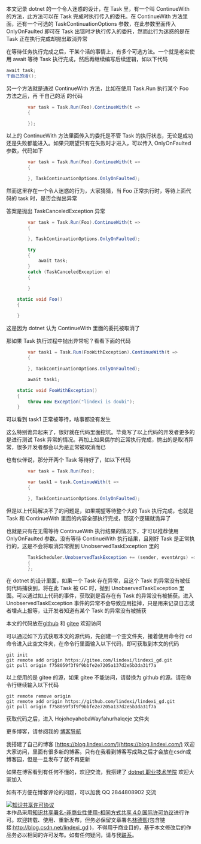 
本文记录 dotnet 的一个令人迷惑的设计，在 Task 里，有一个叫 ContinueWith 的方法，此方法可以在 Task 完成时执行传入的委托。在 ContinueWith 方法里面，还有一个可选的 TaskContinuationOptions 参数，在此参数里面传入 OnlyOnFaulted 即可在 Task 出错时才执行传入的委托，然而此行为迷惑的是在 Task 正在执行完成却抛出取消异常

<!--more-->



<!-- 发布 -->
<!-- 博客 -->

在等待任务执行完成之后，干某个活的事情上，有多个可选方法。一个就是老实使用 await 等待 Task 执行完成，然后再继续编写后续逻辑，如以下代码

```csharp
await task;
干自己的活();
```

另一个方法就是通过 ContinueWith 方法，比如在使用 Task.Run 执行某个 Foo 方法之后，再 干自己的活 的代码

```csharp
        var task = Task.Run(Foo).ContinueWith(t =>
        {

        });
```

以上的 ContinueWith 方法里面传入的委托是不管 Task 的执行状态，无论是成功还是失败都能进入。如果只期望只有在失败时才进入，可以传入 OnlyOnFaulted 参数，代码如下

```csharp
        var task = Task.Run(Foo).ContinueWith(t =>
        {

        }, TaskContinuationOptions.OnlyOnFaulted);
```

然而这里存在一个令人迷惑的行为，大家猜猜，当 Foo 正常执行时，等待上面代码的 task 时，是否会抛出异常

答案是抛出 TaskCanceledException 异常

```csharp
        var task = Task.Run(Foo).ContinueWith(t =>
        {

        }, TaskContinuationOptions.OnlyOnFaulted);

        try
        {
            await task;
        }
        catch (TaskCanceledException e)
        {

        }

    static void Foo()
    {
    	
    }
```

这是因为 dotnet 认为 ContinueWith 里面的委托被取消了

那如果 Task 执行过程中抛出异常呢？看看下面的代码

```csharp
        var task1 = Task.Run(FooWithException).ContinueWith(t =>
        {

        }, TaskContinuationOptions.OnlyOnFaulted);

        await task1;

    static void FooWithException()
    {
        throw new Exception("lindexi is doubi");
    }
```

可以看到 task1 正常被等待，啥事都没有发生

这么特别诡异起来了，很好就在代码里面挖坑。毕竟写了以上代码的开发者更多的是进行测试 Task 异常的情况。再加上如果偶尔的正常执行完成，抛出的是取消异常，很多开发者都会以为是正常被取消而已

也有伙伴说，那分开两个 Task 等待好了，如以下代码

```csharp
        var task = Task.Run(Foo);

        var task1 = task.ContinueWith(t =>
        {

        }, TaskContinuationOptions.OnlyOnFaulted);
```

但是以上代码解决不了的问题是，如果期望等待整个大的 Task 执行完成，也就是 Task 和 ContinueWith 里面的内容全部执行完成，那这个逻辑就诡异了

也就是只有在无需等待 ContinueWith 执行结果的情况下，才可以推荐使用 OnlyOnFaulted 参数。没有等待 ContinueWith 执行结果，且刚好 Task 是正常执行的，这是不会将取消异常抛到 UnobservedTaskException 里的

```csharp
        TaskScheduler.UnobservedTaskException += (sender, eventArgs) =>
        {
        };
```

在 dotnet 的设计里面，如果一个 Task 存在异常，且这个 Task 的异常没有被任何代码捕获到，将在此 Task 被 GC 时，抛到 UnobservedTaskException 里面。可以通过如上代码的事件，获取到是否存在有 Task 的异常没有被捕获。进入 UnobservedTaskException 事件的异常不会导致应用挂掉，只是用来记录日志或者埋点上报等，让开发者知道有某个 Task 的异常没有被捕获


本文的代码放在[github](https://github.com/lindexi/lindexi_gd/tree/f758059f3f9f9bbfe2e7205a137d2e5b3da31f7a/HojohoyahobaWayfahurhalqeje) 和 [gitee](https://gitee.com/lindexi/lindexi_gd/tree/f758059f3f9f9bbfe2e7205a137d2e5b3da31f7a/HojohoyahobaWayfahurhalqeje) 欢迎访问

可以通过如下方式获取本文的源代码，先创建一个空文件夹，接着使用命令行 cd 命令进入此空文件夹，在命令行里面输入以下代码，即可获取到本文的代码

```
git init
git remote add origin https://gitee.com/lindexi/lindexi_gd.git
git pull origin f758059f3f9f9bbfe2e7205a137d2e5b3da31f7a
```

以上使用的是 gitee 的源，如果 gitee 不能访问，请替换为 github 的源。请在命令行继续输入以下代码

```
git remote remove origin
git remote add origin https://github.com/lindexi/lindexi_gd.git
git pull origin f758059f3f9f9bbfe2e7205a137d2e5b3da31f7a
```

获取代码之后，进入 HojohoyahobaWayfahurhalqeje 文件夹

更多博客，请参阅我的 [博客导航](https://blog.lindexi.com/post/%E5%8D%9A%E5%AE%A2%E5%AF%BC%E8%88%AA.html )


我搭建了自己的博客 [https://blog.lindexi.com/](https://blog.lindexi.com/) 欢迎大家访问，里面有很多新的博客。只有在我看到博客写成熟之后才会放在csdn或博客园，但是一旦发布了就不再更新

如果在博客看到有任何不懂的，欢迎交流，我搭建了 [dotnet 职业技术学院](https://t.me/dotnet_campus) 欢迎大家加入

如有不方便在博客评论的问题，可以加我 QQ 2844808902 交流

<a rel="license" href="http://creativecommons.org/licenses/by-nc-sa/4.0/"><img alt="知识共享许可协议" style="border-width:0" src="https://licensebuttons.net/l/by-nc-sa/4.0/88x31.png" /></a><br />本作品采用<a rel="license" href="http://creativecommons.org/licenses/by-nc-sa/4.0/">知识共享署名-非商业性使用-相同方式共享 4.0 国际许可协议</a>进行许可。欢迎转载、使用、重新发布，但务必保留文章署名[林德熙](http://blog.csdn.net/lindexi_gd)(包含链接:http://blog.csdn.net/lindexi_gd )，不得用于商业目的，基于本文修改后的作品务必以相同的许可发布。如有任何疑问，请与我[联系](mailto:lindexi_gd@163.com)。